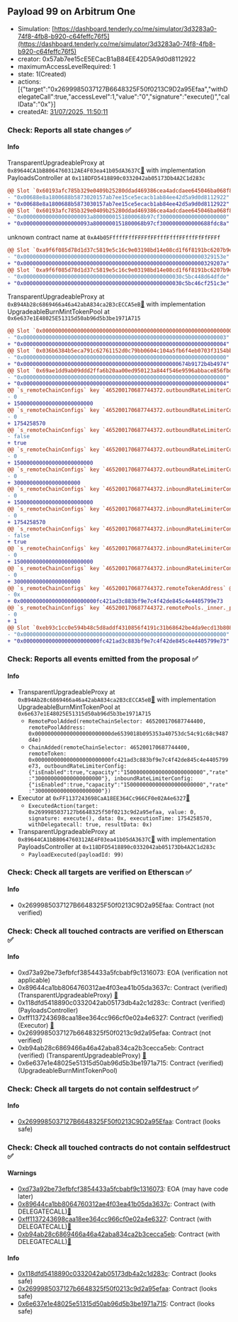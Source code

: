 ## Payload 99 on Arbitrum One

- Simulation: [https://dashboard.tenderly.co/me/simulator/3d3283a0-74f8-4fb8-b920-c64feffc76f5](https://dashboard.tenderly.co/me/simulator/3d3283a0-74f8-4fb8-b920-c64feffc76f5)
- creator: 0x57ab7ee15cE5ECacB1aB84EE42D5A9d0d8112922
- maximumAccessLevelRequired: 1
- state: 1(Created)
- actions: [{"target":"0x2699985037127B6648325F50f0213C9D2a95Efaa","withDelegateCall":true,"accessLevel":1,"value":"0","signature":"execute()","callData":"0x"}]
- createdAt: [31/07/2025, 11:50:11](https://arbiscan.io/tx/0x2bbca5cd8ae3e6d3b01bf91a39ef9d11ad4f1ef0cf5f7d2f8f469261af2cf0c7)

### Check: Reports all state changes :white_check_mark:

#### Info


TransparentUpgradeableProxy at `0x89644CA1bB8064760312AE4F03ea41b05dA3637C`[:ghost:](https://github.com/bgd-labs/aave-address-book "GovernanceV3Arbitrum.PAYLOADS_CONTROLLER") with implementation PayloadsController at `0x118DFD5418890c0332042ab05173Db4A2C1d283c`
```diff
@@ Slot `0x60193afc785b329e0409b25280ddad469386cea4adcdaee645046ba068f899a5` @@
- "0x00688e8a1800688b5873020157ab7ee15ce5ecacb1ab84ee42d5a9d0d8112922"
+ "0x00688e8a1800688b5873030157ab7ee15ce5ecacb1ab84ee42d5a9d0d8112922"
@@ Slot `0x60193afc785b329e0409b25280ddad469386cea4adcdaee645046ba068f899a6` @@
- "0x000000000000000000093a8000000151800068b97cf300000000000000000000"
+ "0x000000000000000000093a8000000151800068b97cf3000000000000688fdc8a"
```

unknown contract name at `0xA4b05FffffFffFFFFfFFfffFfffFFfffFfFfFFFf`
```diff
@@ Slot `0xa9f6f085d78d1d37c5819e5c16c9e03198bd14e08cd1f6f8191bc6207b9e9706` @@
- "0x000000000000000000000000000000000000000000000000000000000329153e"
+ "0x000000000000000000000000000000000000000000000000000000000329207a"
@@ Slot `0xa9f6f085d78d1d37c5819e5c16c9e03198bd14e08cd1f6f8191bc6207b9e970b` @@
- "0x00000000000000000000000000000000000000000000000030c5bc448d64dfde"
+ "0x00000000000000000000000000000000000000000000000030c5bc46cf251c3e"
```

TransparentUpgradeableProxy at `0xB94Ab28c6869466a46a42abA834ca2B3cECCA5eB`[:ghost:](https://github.com/bgd-labs/aave-address-book "GhoArbitrum.GHO_CCIP_TOKEN_POOL") with implementation UpgradeableBurnMintTokenPool at `0x6e637e1E48025E51315d50ab96d5b3be1971A715`
```diff
@@ Slot `0x0000000000000000000000000000000000000000000000000000000000000005` @@
- "0x0000000000000000000000000000000000000000000000000000000000000003"
+ "0x0000000000000000000000000000000000000000000000000000000000000004"
@@ Slot `0x036b6384b5eca791c62761152d0c79bb0604c104a5fb6f4eb0703f3154bb3db3` @@
- "0x0000000000000000000000000000000000000000000000000000000000000000"
+ "0x0000000000000000000000000000000000000000000000000674b9172b4b4974"
@@ Slot `0x69ae1dd9ab09ddd2ffa6b20aa00ed950123a844f546e9596abbace856fbd9733` @@
- "0x0000000000000000000000000000000000000000000000000000000000000000"
+ "0x0000000000000000000000000000000000000000000000000000000000000004"
@@ `s_remoteChainConfigs` key `465200170687744372.outboundRateLimiterConfig.tokens` @@
- 0
+ 1500000000000000000000000
@@ `s_remoteChainConfigs` key `465200170687744372.outboundRateLimiterConfig.lastUpdated` @@
- 0
+ 1754258570
@@ `s_remoteChainConfigs` key `465200170687744372.outboundRateLimiterConfig.isEnabled` @@
- false
+ true
@@ `s_remoteChainConfigs` key `465200170687744372.outboundRateLimiterConfig.capacity` @@
- 0
+ 1500000000000000000000000
@@ `s_remoteChainConfigs` key `465200170687744372.outboundRateLimiterConfig.rate` @@
- 0
+ 300000000000000000000
@@ `s_remoteChainConfigs` key `465200170687744372.inboundRateLimiterConfig.tokens` @@
- 0
+ 1500000000000000000000000
@@ `s_remoteChainConfigs` key `465200170687744372.inboundRateLimiterConfig.lastUpdated` @@
- 0
+ 1754258570
@@ `s_remoteChainConfigs` key `465200170687744372.inboundRateLimiterConfig.isEnabled` @@
- false
+ true
@@ `s_remoteChainConfigs` key `465200170687744372.inboundRateLimiterConfig.capacity` @@
- 0
+ 1500000000000000000000000
@@ `s_remoteChainConfigs` key `465200170687744372.inboundRateLimiterConfig.rate` @@
- 0
+ 300000000000000000000
@@ `s_remoteChainConfigs` key `465200170687744372.remoteTokenAddress` @@
- 0x
+ 0x000000000000000000000000fc421ad3c883bf9e7c4f42de845c4e4405799e73
@@ `s_remoteChainConfigs` key `465200170687744372.remotePools._inner._positions.0x3c539990abb86ec1720e44699e7db9c65f5045c358615f7219b35a44bfb6287e` @@
- 0
+ 1
@@ Slot `0xeb93c1cc0e594b48c5d8addf4310856f4191c31b68642be4da9ecd13b808f85d` @@
- "0x0000000000000000000000000000000000000000000000000000000000000000"
+ "0x000000000000000000000000fc421ad3c883bf9e7c4f42de845c4e4405799e73"
```


### Check: Reports all events emitted from the proposal :white_check_mark:

#### Info

- TransparentUpgradeableProxy at `0xB94Ab28c6869466a46a42abA834ca2B3cECCA5eB`[:ghost:](https://github.com/bgd-labs/aave-address-book "GhoArbitrum.GHO_CCIP_TOKEN_POOL") with implementation UpgradeableBurnMintTokenPool at `0x6e637e1E48025E51315d50ab96d5b3be1971A715`
  - `RemotePoolAdded(remoteChainSelector: 465200170687744400, remotePoolAddress: 0x000000000000000000000000de6539018b095353a40753dc54c91c68c9487d4e)`
  - `ChainAdded(remoteChainSelector: 465200170687744400, remoteToken: 0x000000000000000000000000fc421ad3c883bf9e7c4f42de845c4e4405799e73, outboundRateLimiterConfig: {"isEnabled":true,"capacity":"1500000000000000000000000","rate":"300000000000000000000"}, inboundRateLimiterConfig: {"isEnabled":true,"capacity":"1500000000000000000000000","rate":"300000000000000000000"})`
- Executor at `0xFF1137243698CaA18EE364Cc966CF0e02A4e6327`[:ghost:](https://github.com/bgd-labs/aave-address-book "AaveV3Arbitrum.ACL_ADMIN, GovernanceV3Arbitrum.EXECUTOR_LVL_1")
  - `ExecutedAction(target: 0x2699985037127b6648325f50f0213c9d2a95efaa, value: 0, signature: execute(), data: 0x, executionTime: 1754258570, withDelegatecall: true, resultData: 0x)`
- TransparentUpgradeableProxy at `0x89644CA1bB8064760312AE4F03ea41b05dA3637C`[:ghost:](https://github.com/bgd-labs/aave-address-book "GovernanceV3Arbitrum.PAYLOADS_CONTROLLER") with implementation PayloadsController at `0x118DFD5418890c0332042ab05173Db4A2C1d283c`
  - `PayloadExecuted(payloadId: 99)`

### Check: Check all targets are verified on Etherscan :white_check_mark:

#### Info

- 0x2699985037127B6648325F50f0213C9D2a95Efaa: Contract (not verified) 

### Check: Check all touched contracts are verified on Etherscan :white_check_mark:

#### Info

- 0xd73a92be73efbfcf3854433a5fcbabf9c1316073: EOA (verification not applicable)
- 0x89644ca1bb8064760312ae4f03ea41b05da3637c: Contract (verified) (TransparentUpgradeableProxy) [:ghost:](https://github.com/bgd-labs/aave-address-book "GovernanceV3Arbitrum.PAYLOADS_CONTROLLER")
- 0x118dfd5418890c0332042ab05173db4a2c1d283c: Contract (verified) (PayloadsController) 
- 0xff1137243698caa18ee364cc966cf0e02a4e6327: Contract (verified) (Executor) [:ghost:](https://github.com/bgd-labs/aave-address-book "AaveV3Arbitrum.ACL_ADMIN, GovernanceV3Arbitrum.EXECUTOR_LVL_1")
- 0x2699985037127b6648325f50f0213c9d2a95efaa: Contract (not verified) 
- 0xb94ab28c6869466a46a42aba834ca2b3cecca5eb: Contract (verified) (TransparentUpgradeableProxy) [:ghost:](https://github.com/bgd-labs/aave-address-book "GhoArbitrum.GHO_CCIP_TOKEN_POOL")
- 0x6e637e1e48025e51315d50ab96d5b3be1971a715: Contract (verified) (UpgradeableBurnMintTokenPool) 

### Check: Check all targets do not contain selfdestruct :white_check_mark:

#### Info

- [0x2699985037127B6648325F50f0213C9D2a95Efaa](https://arbiscan.io/address/0x2699985037127B6648325F50f0213C9D2a95Efaa): Contract (looks safe)

### Check: Check all touched contracts do not contain selfdestruct :white_check_mark:

#### Warnings

- [0xd73a92be73efbfcf3854433a5fcbabf9c1316073](https://arbiscan.io/address/0xd73a92be73efbfcf3854433a5fcbabf9c1316073): EOA (may have code later)
- [0x89644ca1bb8064760312ae4f03ea41b05da3637c](https://arbiscan.io/address/0x89644ca1bb8064760312ae4f03ea41b05da3637c): Contract (with DELEGATECALL)[:ghost:](https://github.com/bgd-labs/aave-address-book "GovernanceV3Arbitrum.PAYLOADS_CONTROLLER")
- [0xff1137243698caa18ee364cc966cf0e02a4e6327](https://arbiscan.io/address/0xff1137243698caa18ee364cc966cf0e02a4e6327): Contract (with DELEGATECALL)[:ghost:](https://github.com/bgd-labs/aave-address-book "AaveV3Arbitrum.ACL_ADMIN, GovernanceV3Arbitrum.EXECUTOR_LVL_1")
- [0xb94ab28c6869466a46a42aba834ca2b3cecca5eb](https://arbiscan.io/address/0xb94ab28c6869466a46a42aba834ca2b3cecca5eb): Contract (with DELEGATECALL)[:ghost:](https://github.com/bgd-labs/aave-address-book "GhoArbitrum.GHO_CCIP_TOKEN_POOL")

#### Info

- [0x118dfd5418890c0332042ab05173db4a2c1d283c](https://arbiscan.io/address/0x118dfd5418890c0332042ab05173db4a2c1d283c): Contract (looks safe)
- [0x2699985037127b6648325f50f0213c9d2a95efaa](https://arbiscan.io/address/0x2699985037127b6648325f50f0213c9d2a95efaa): Contract (looks safe)
- [0x6e637e1e48025e51315d50ab96d5b3be1971a715](https://arbiscan.io/address/0x6e637e1e48025e51315d50ab96d5b3be1971a715): Contract (looks safe)

